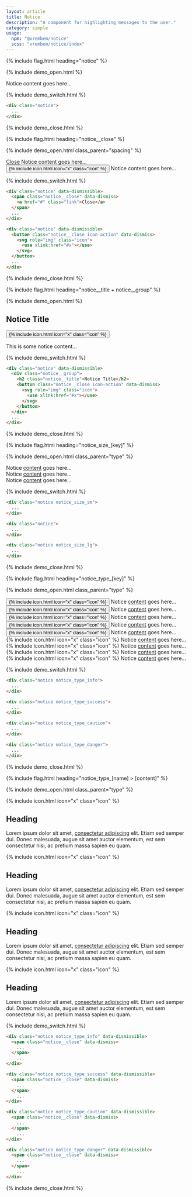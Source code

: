 ```yaml
---
layout: article
title: Notice
description: "A component for highlighting messages to the user."
category: simple
usage:
  npm: "@vrembem/notice"
  scss: "vrembem/notice/index"
---
```


{% include flag.html heading="notice" %}

{% include demo_open.html %}

<div class="notice">
  Notice content goes here...
</div>

{% include demo_switch.html %}

```html
<div class="notice">
  ...
</div>
```

{% include demo_close.html %}

{% include flag.html heading="notice__close" %}

{% include demo_open.html class_parent="spacing" %}

<div class="notice" data-dismissible>
  <span class="notice__close" data-dismiss>
    <a href="#" class="link">Close</a>
  </span>
  Notice content goes here...
</div>

<div class="notice" data-dismissible>
  <button class="notice__close icon-action" data-dismiss>
  {% include icon.html icon="x" class="icon" %}
  </button>
  Notice content goes here...
</div>

{% include demo_switch.html %}

```html
<div class="notice" data-dismissible>
  <span class="notice__close" data-dismiss>
    <a href="#" class="link">Close</a>
  </span>
  ...
</div>

<div class="notice" data-dismissible>
  <button class="notice__close icon-action" data-dismiss>
    <svg role="img" class="icon">
      <use xlink:href="#x"></use>
    </svg>
  </button>
  ...
</div>
```

{% include demo_close.html %}

{% include flag.html heading="notice__title + notice__group" %}

{% include demo_open.html %}

<div class="notice" data-dismissible>
  <div class="notice__group">
    <h2 class="notice__title">Notice Title</h2>
    <button class="notice__close icon-action" data-dismiss>
      {% include icon.html icon="x" class="icon" %}
    </button>
  </div>
  <p>This is some notice content...</p>
</div>

{% include demo_switch.html %}

```html
<div class="notice" data-dismissible>
  <div class="notice__group">
    <h2 class="notice__title">Notice Title</h2>
    <button class="notice__close icon-action" data-dismiss>
      <svg role="img" class="icon">
        <use xlink:href="#x"></use>
      </svg>
    </button>
  </div>
  ...
</div>
```

{% include demo_close.html %}

{% include flag.html heading="notice_size_[key]" %}

{% include demo_open.html class_parent="type" %}

<div class="notice notice_size_sm" data-dismissible>
  Notice <a href="#">content</a> goes here...
</div>

<div class="notice" data-dismissible>
  Notice <a href="#">content</a> goes here...
</div>

<div class="notice notice_size_lg" data-dismissible>
  Notice <a href="#">content</a> goes here...
</div>

{% include demo_switch.html %}

```html
<div class="notice notice_size_sm">
  ...
</div>

<div class="notice">
  ...
</div>

<div class="notice notice_size_lg">
  ...
</div>
```

{% include demo_close.html %}

{% include flag.html heading="notice_type_[key]" %}

{% include demo_open.html class_parent="type" %}

<div class="notice notice_type_primary" data-dismissible>
  <button class="notice__close icon-action" data-dismiss>
  {% include icon.html icon="x" class="icon" %}
  </button>
  Notice <a href="#">content</a> goes here...
</div>

<div class="notice notice_type_secondary" data-dismissible>
  <button class="notice__close icon-action" data-dismiss>
  {% include icon.html icon="x" class="icon" %}
  </button>
  Notice <a href="#">content</a> goes here...
</div>

<div class="notice notice_type_accent" data-dismissible>
  <button class="notice__close icon-action" data-dismiss>
  {% include icon.html icon="x" class="icon" %}
  </button>
  Notice <a href="#">content</a> goes here...
</div>

<div class="notice notice_type_shade" data-dismissible>
  <button class="notice__close icon-action" data-dismiss>
  {% include icon.html icon="x" class="icon" %}
  </button>
  Notice <a href="#">content</a> goes here...
</div>

<div class="notice notice_type_dark" data-dismissible>
  <button class="notice__close icon-action icon-action_color_invert" data-dismiss>
  {% include icon.html icon="x" class="icon" %}
  </button>
  Notice <a href="#">content</a> goes here...
</div>

<div class="notice notice_type_info" data-dismissible>
  <span class="notice__close" data-dismiss>
  {% include icon.html icon="x" class="icon" %}
  </span>
  Notice <a href="#">content</a> goes here...
</div>

<div class="notice notice_type_success" data-dismissible>
  <span class="notice__close" data-dismiss>
  {% include icon.html icon="x" class="icon" %}
  </span>
  Notice <a href="#">content</a> goes here...
</div>

<div class="notice notice_type_caution" data-dismissible>
  <span class="notice__close" data-dismiss>
  {% include icon.html icon="x" class="icon" %}
  </span>
  Notice <a href="#">content</a> goes here...
</div>

<div class="notice notice_type_danger" data-dismissible>
  <span class="notice__close" data-dismiss>
  {% include icon.html icon="x" class="icon" %}
  </span>
  Notice <a href="#">content</a> goes here...
</div>

{% include demo_switch.html %}

```html
<div class="notice notice_type_info">
  ...
</div>

<div class="notice notice_type_success">
  ...
</div>

<div class="notice notice_type_caution">
  ...
</div>

<div class="notice notice_type_danger">
  ...
</div>
```

{% include demo_close.html %}

{% include flag.html heading="notice_type_[name] > [content]" %}

{% include demo_open.html class_parent="type" %}

<div class="notice notice_type_info" data-dismissible>
  <span class="notice__close" data-dismiss>
  {% include icon.html icon="x" class="icon" %}
  </span>
  <h2 class="notice__title">Heading</h2>
  <p>Lorem ipsum dolor sit amet, <a href="#">consectetur adipiscing</a> elit. Etiam sed semper dui. Donec malesuada, augue sit amet auctor elementum, est sem consectetur nisi, ac pretium massa sapien eu quam.</p>
</div>

<div class="notice notice_type_success" data-dismissible>
  <span class="notice__close" data-dismiss>
  {% include icon.html icon="x" class="icon" %}
  </span>
  <h2 class="notice__title">Heading</h2>
  <p>Lorem ipsum dolor sit amet, <a href="#">consectetur adipiscing</a> elit. Etiam sed semper dui. Donec malesuada, augue sit amet auctor elementum, est sem consectetur nisi, ac pretium massa sapien eu quam.</p>
</div>

<div class="notice notice_type_caution" data-dismissible>
  <span class="notice__close" data-dismiss>
  {% include icon.html icon="x" class="icon" %}
  </span>
  <h2 class="notice__title">Heading</h2>
  <p>Lorem ipsum dolor sit amet, <a href="#">consectetur adipiscing</a> elit. Etiam sed semper dui. Donec malesuada, augue sit amet auctor elementum, est sem consectetur nisi, ac pretium massa sapien eu quam.</p>
</div>

<div class="notice notice_type_danger" data-dismissible>
  <span class="notice__close" data-dismiss>
  {% include icon.html icon="x" class="icon" %}
  </span>
  <h2 class="notice__title">Heading</h2>
  <p>Lorem ipsum dolor sit amet, <a href="#">consectetur adipiscing</a> elit. Etiam sed semper dui. Donec malesuada, augue sit amet auctor elementum, est sem consectetur nisi, ac pretium massa sapien eu quam.</p>
</div>

{% include demo_switch.html %}

```html
<div class="notice notice_type_info" data-dismissible>
  <span class="notice__close" data-dismiss>
    ...
  </span>
    ...
</div>

<div class="notice notice_type_success" data-dismissible>
  <span class="notice__close" data-dismiss>
    ...
  </span>
    ...
</div>

<div class="notice notice_type_caution" data-dismissible>
  <span class="notice__close" data-dismiss>
    ...
  </span>
    ...
</div>

<div class="notice notice_type_danger" data-dismissible>
  <span class="notice__close" data-dismiss>
    ...
  </span>
    ...
</div>
```

{% include demo_close.html %}
